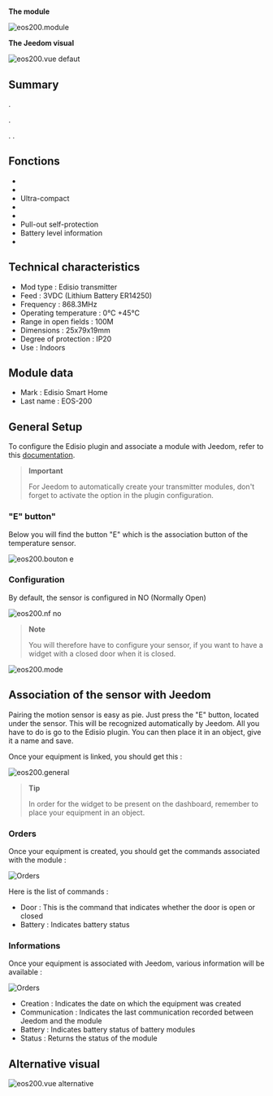 # 

**The module**

![eos200.module](images/eos200/eos200.module.jpg)

**The Jeedom visual**

![eos200.vue defaut](images/eos200/eos200.vue-defaut.jpg)

## Summary

.

.

. . 

## Fonctions

-   
-   
-   Ultra-compact
-   
-   
-   Pull-out self-protection
-   Battery level information
-   

## Technical characteristics

-   Mod type : Edisio transmitter
-   Feed : 3VDC (Lithium Battery ER14250)
-   Frequency : 868.3MHz
-   Operating temperature : 0°C +45°C
-   Range in open fields : 100M
-   Dimensions : 25x79x19mm
-   Degree of protection : IP20
-   Use : Indoors

## Module data

-   Mark : Edisio Smart Home
-   Last name : EOS-200

## General Setup

To configure the Edisio plugin and associate a module with Jeedom, refer to this [documentation](https://doc.jeedom.com/en_US/plugins/automation%20protocol/edisio/).

> **Important**
>
> For Jeedom to automatically create your transmitter modules, don't forget to activate the option in the plugin configuration.

### "E" button"

Below you will find the button "E" which is the association button of the temperature sensor.

![eos200.bouton e](images/eos200/eos200.bouton-e.jpg)

### Configuration

By default, the sensor is configured in NO (Normally Open)

![eos200.nf no](images/eos200/eos200.nf-no.jpg)

> **Note**
>
> You will therefore have to configure your sensor, if you want to have a widget with a closed door when it is closed.

![eos200.mode](images/eos200/eos200.mode.jpg)

## Association of the sensor with Jeedom

Pairing the motion sensor is easy as pie. Just press the "E" button, located under the sensor. This will be recognized automatically by Jeedom. All you have to do is go to the Edisio plugin. You can then place it in an object, give it a name and save.

Once your equipment is linked, you should get this :

![eos200.general](images/eos200/eos200.general.jpg)

> **Tip**
>
> In order for the widget to be present on the dashboard, remember to place your equipment in an object.

### Orders 

Once your equipment is created, you should get the commands associated with the module :

![Orders](images/eos200/eos200.commandes.jpg)

Here is the list of commands :

-   Door : This is the command that indicates whether the door is open or closed
-   Battery : Indicates battery status

### Informations

Once your equipment is associated with Jeedom, various information will be available :

![Orders](images/eos200/eos200.informations.jpg)

-   Creation : Indicates the date on which the equipment was created
-   Communication : Indicates the last communication recorded between Jeedom and the module
-   Battery : Indicates battery status of battery modules
-   Status : Returns the status of the module

## Alternative visual

![eos200.vue alternative](images/eos200/eos200.vue-alternative.jpg)
